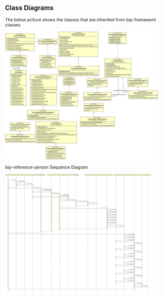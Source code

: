 
## Class Diagrams

The below pciture shows the classes that are inherited from bip-framework classes.

<img src = "/docs/images/framework-reference-person.jpg">

bip-reference-person Sequence Diagram

<img src = "/docs/images/bip-reference-person-sequence-diagram.png">
